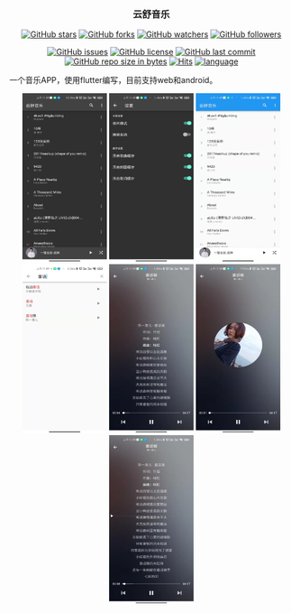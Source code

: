 <h3 align="center">云舒音乐</h3>
<div align="center">

[![GitHub stars](https://img.shields.io/github/stars/itning/yunshu_music.svg?style=social&label=Stars)](https://github.com/itning/yunshu_music/stargazers)
[![GitHub forks](https://img.shields.io/github/forks/itning/yunshu_music.svg?style=social&label=Fork)](https://github.com/itning/yunshu_music/network/members)
[![GitHub watchers](https://img.shields.io/github/watchers/itning/yunshu_music.svg?style=social&label=Watch)](https://github.com/itning/yunshu_music/watchers)
[![GitHub followers](https://img.shields.io/github/followers/itning.svg?style=social&label=Follow)](https://github.com/itning?tab=followers)


</div>

<div align="center">

[![GitHub issues](https://img.shields.io/github/issues/itning/yunshu_music.svg)](https://github.com/itning/yunshu_music/issues)
[![GitHub license](https://img.shields.io/github/license/itning/yunshu_music.svg)](https://github.com/itning/yunshu_music/blob/master/LICENSE)
[![GitHub last commit](https://img.shields.io/github/last-commit/itning/yunshu_music.svg)](https://github.com/itning/yunshu_music/commits)
[![GitHub repo size in bytes](https://img.shields.io/github/repo-size/itning/yunshu_music.svg)](https://github.com/itning/yunshu_music)
[![Hits](https://hitcount.itning.top?u=itning&r=yunshu_music)](https://github.com/itning/hit-count)
[![language](https://img.shields.io/badge/language-Dart-green.svg)](https://github.com/itning/yunshu_music)

</div>

一个音乐APP，使用flutter编写，目前支持web和android。

<div  align="center">
<img width="150" height="300" src="https://raw.githubusercontent.com/itning/yunshu_music/master/pic/a.jpg"/> <img width="150" height="300" src="https://raw.githubusercontent.com/itning/yunshu_music/master/pic/b.jpg"/> <img width="150" height="300" src="https://raw.githubusercontent.com/itning/yunshu_music/master/pic/c.jpg"/> <img width="150" height="300" src="https://raw.githubusercontent.com/itning/yunshu_music/master/pic/d.jpg"/>
<img width="150" height="300" src="https://raw.githubusercontent.com/itning/yunshu_music/master/pic/e.jpg"/> <img width="150" height="300" src="https://raw.githubusercontent.com/itning/yunshu_music/master/pic/f.jpg"/> <img width="150" height="300" src="https://raw.githubusercontent.com/itning/yunshu_music/master/pic/g.jpg"/></div>
